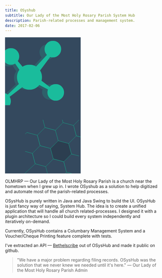 ```yaml
---
title: OSyshub
subtitle: Our Lady of the Most Holy Rosary Parish System Hub
description: Parish-related processes and management system.
date: 2017-02-06
---
```

![osyshub](./images/osyshub.png)

OLMHRP — Our Lady of the Most Holy Rosary Parish is a church near the hometown when I grew up in. I wrote OSyshub as a solution to help digitized and automate most of the parish-related processes.

OSysHub is purely written in Java and Java Swing to build the UI. OSysHub is just fancy way of saying, System Hub. The idea is to create a unified application that will handle all church related-processes. I designed it with a plugin architecture so I could build every system independently and iteratively on-demand.

Currently, OSysHub contains a Columbary Management System and a Voucher/Cheque Printing feature complete with tests.

I've extracted an API — [Bethelscribe](https://github.com/vycoder/bethelscribe) out of OSysHub and made it public on github.

> "We have a major problem regarding filing records. OSysHub was the solution that we never knew we needed until it's here." — Our Lady of the Most Holy Rosary Parish Admin
